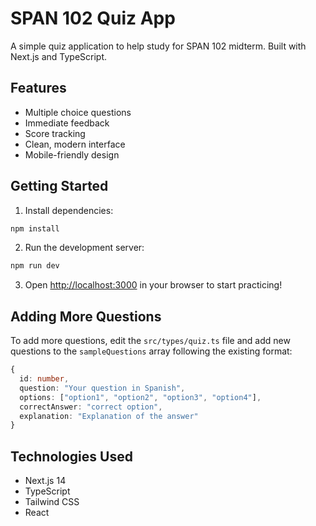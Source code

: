 # SPAN 102 Quiz App

A simple quiz application to help study for SPAN 102 midterm. Built with Next.js and TypeScript.

## Features

- Multiple choice questions
- Immediate feedback
- Score tracking
- Clean, modern interface
- Mobile-friendly design

## Getting Started

1. Install dependencies:
```bash
npm install
```

2. Run the development server:
```bash
npm run dev
```

3. Open [http://localhost:3000](http://localhost:3000) in your browser to start practicing!

## Adding More Questions

To add more questions, edit the `src/types/quiz.ts` file and add new questions to the `sampleQuestions` array following the existing format:

```typescript
{
  id: number,
  question: "Your question in Spanish",
  options: ["option1", "option2", "option3", "option4"],
  correctAnswer: "correct option",
  explanation: "Explanation of the answer"
}
```

## Technologies Used

- Next.js 14
- TypeScript
- Tailwind CSS
- React
